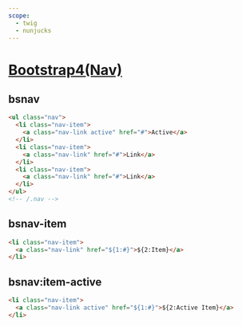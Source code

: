 ```yaml
---
scope: 
  - twig
  - nunjucks
---
```

[Bootstrap4(Nav)](https://getbootstrap.com/docs/4.6/components/navs/)
=====================

bsnav
---------------------

```html
<ul class="nav">
  <li class="nav-item">
    <a class="nav-link active" href="#">Active</a>
  </li>
  <li class="nav-item">
    <a class="nav-link" href="#">Link</a>
  </li>
  <li class="nav-item">
    <a class="nav-link" href="#">Link</a>
  </li>
</ul>
<!-- /.nav -->
```

bsnav-item
---------------------

```html
<li class="nav-item">
  <a class="nav-link" href="${1:#}">${2:Item}</a>
</li>
```

bsnav:item-active
---------------------

```html
<li class="nav-item">
  <a class="nav-link active" href="${1:#}">${2:Active Item}</a>
</li>
```
